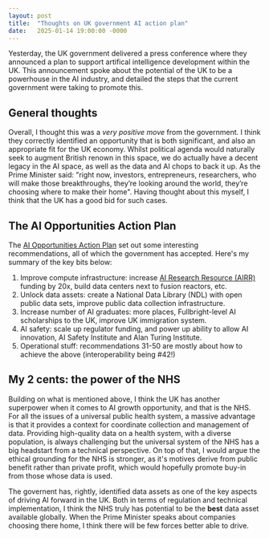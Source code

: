 ```yaml
---
layout: post
title:  "Thoughts on UK government AI action plan"
date:   2025-01-14 19:00:00 -0000
---
```


Yesterday, the UK government delivered a press conference where they announced a plan to support artifical intelligence development within the UK. This announcement spoke about the potential of the UK to be a powerhouse in the AI industry, and detailed the steps that the current government were taking to promote this.

## General thoughts

Overall, I thought this was a *very positive move* from the government. I think they correctly identified an opportunity that is both significant, and also an appropriate fit for the UK economy. Whilst political agenda would naturally seek to augment British renown in this space, we do actually have a decent legacy in the AI space, as well as the data and AI chops to back it up. As the Prime Minister said: "right now, investors, entrepreneurs, researchers, who will make those breakthroughs, they’re looking around the world, they’re choosing where to make their home". Having thought about this myself, I think that the UK has a good bid for such cases.

## The AI Opportunities Action Plan

The [AI Opportunities Action Plan](https://arc.net/l/quote/haxbcbtl) set out some interesting recommendations, all of which the government has accepted. Here's my summary of the key bits below:

1. Improve compute infrastructure: increase [AI Research Resource (AIRR)](https://www.ukri.org/news/300-million-to-launch-first-phase-of-new-ai-research-resource/) funding by 20x, build data centers next to fusion reactors, etc.
2. Unlock data assets: create a National Data Library (NDL) with open public data sets, improve public data collection infrastructure.
3. Increase number of AI graduates: more places, Fullbright-level AI scholarships to the UK, improve UK immigration system.
4. AI safety: scale up regulator funding, and power up ability to allow AI innovation, AI Safety Institute and Alan Turing Institute.
5. Operational stuff: recommendations 31-50 are mostly about how to achieve the above (interoperability being #42!)

## My 2 cents: the power of the NHS

Building on what is mentioned above, I think the UK has another superpower when it comes to AI growth opportunity, and that is the NHS. For all the issues of a universal public health system, a massive advantage is that it provides a context for coordinate collection and management of data. Providing high-quality data on a health system, with a diverse population, is always challenging but the universal system of the NHS has a big headstart from a technical perspective. On top of that, I would argue the ethical grounding for the NHS is stronger, as it's motives derive from public benefit rather than private profit, which would hopefully promote buy-in from those whose data is used.

The governent has, rightly, identified data assets as one of the key aspects of driving AI forward in the UK. Both in terms of regulation and technical implementation, I think the NHS truly has potential to be the **best** data asset available globally. When the Prime Minister speaks about companies choosing there home, I think there will be few forces better able to drive.






